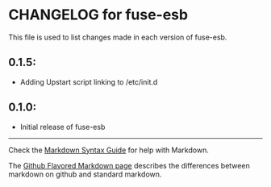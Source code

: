 # CHANGELOG for fuse-esb

This file is used to list changes made in each version of fuse-esb.

## 0.1.5:

* Adding Upstart script linking to /etc/init.d

## 0.1.0:

* Initial release of fuse-esb

- - -
Check the [Markdown Syntax Guide](http://daringfireball.net/projects/markdown/syntax) for help with Markdown.

The [Github Flavored Markdown page](http://github.github.com/github-flavored-markdown/) describes the differences between markdown on github and standard markdown.
